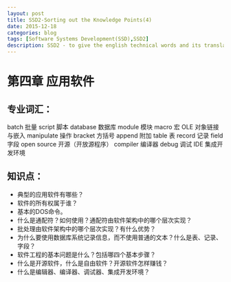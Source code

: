 ```yaml
---
layout: post
title: SSD2-Sorting out the Knowledge Points(4)
date: 2015-12-18
categories: blog
tags: [Software Systems Development(SSD),SSD2]
description: SSD2 - to give the english technical words and its translation
---
```


# 第四章 应用软件

## 专业词汇： 
batch			批量
script			脚本
database			数据库
module			模块
macro			宏
OLE				对象链接与嵌入
manipulate		操作
bracket			方括号
append			附加
table				表
record			记录
field				字段
open source		开源（开放源程序）
compiler			编译器
debug			调试
IDE				集成开发环境 


 

## 知识点：
- 典型的应用软件有哪些？
- 软件的所有权属于谁？
- 基本的DOS命令。
- 什么是通配符？如何使用？通配符由软件架构中的哪个层次实现？
- 批处理由软件架构中的哪个层次实现？有什么优势？
- 为什么要使用数据库系统记录信息，而不使用普通的文本？什么是表、记录、字段？
- 软件工程的基本问题是什么？包括哪四个基本步骤？
- 什么是开源软件，什么是自由软件？开源软件怎样赚钱？
- 什么是编辑器、编译器、调试器、集成开发环境？














